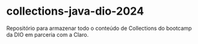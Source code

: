 # collections-java-dio-2024
Repositório para armazenar todo o conteúdo de Collections do bootcamp da DIO em parceria com a Claro.
